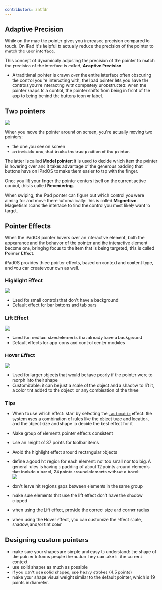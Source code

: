 ```yaml
---
contributors: zntfdr
---
```


## Adaptive Precision

 While on the mac the pointer gives you increased precision compared to touch. On iPad it's helpful to actually reduce the precision of the pointer to match the user interface.  

 This concept of dynamically adjusting the precision of the pointer to match the precision of the interface is called, **Adaptive Precision**.

 - A traditional pointer is drawn _over_ the entire interface often obscuring the control you're interacting with, the Ipad pointer lets you have the controls you're interacting with completely unobstructed: when the pointer snaps to a control, the pointer shifts from being in front of the app to being behind the buttons icon or label. 

 ## Two pointers

 ![][pointersImage]

 When you move the pointer around on screen, you're actually moving two pointers: 
 - the one you see on screen
 - an invisible one, that tracks the true position of the pointer. 

The latter is called **Model pointer**: it is used to decide which item the pointer is hovering over and it takes advantage of the generous padding that buttons have on iPadOS to make them easier to tap with the finger. 

Once you lift your finger the pointer centers itself on the current active control, this is called **Recentering**.

When swiping, the iPad pointer can figure out which control you were aiming for and move there automatically: this is called **Magnetism**. Magnetism scans the interface to find the control you most likely want to target. 

## Pointer Effects

When the iPadOS pointer hovers over an interactive element, both the appearance and the behavior of the pointer and the interactive element become one, bringing focus to the item that is being targeted, this is called **Pointer Effect**.

iPadOS provides three pointer effects, based on context and content type, and you can create your own as well.

### Highlight Effect

![][highlightImage]

- Used for small controls that don't have a background
- Default effect for bar buttons and tab bars

### Lift Effect

![][liftImage]

- Used for medium sized elements that already have a background
- Default effects for app icons and control center modules

### Hover Effect

![][hoverImage]

- Used for larger objects that would behave poorly if the pointer were to morph into their shape
- Customizable: it can be just a scale of the object and a shadow to lift it, a color tint added to the object, or any combination of the three

### Tips

- When to use which effect: start by selecting the [`.automatic`][autoDoc] effect: the system uses a combination of rules like the object type and location, and the object size and shape to decide the best effect for it.
- Make group of elements pointer effects consistent
- Use an height of 37 points for toolbar items
- Avoid the highlight effect around rectangular objects
- define a good hit region for each element: not too small nor too big. A general rules is having a padding of about 12 points around elements that include a bezel, 24 points around elements without a bazel:  
![][paddingImage]

- don't leave hit regions gaps between elements in the same group
- make sure elements that use the lift effect don't have the shadow clipped
- when using the Lift effect, provide the correct size and corner radius
- when using the Hover effect, you can customize the effect scale, shadow, and/or tint color

## Designing custom pointers

- make sure your shapes are simple and easy to understand: the shape of the pointer informs people the action they can take in the current context
- use solid shapes as much as possible
- if you can't use solid shapes, use heavy strokes (4.5 points)
- make your shape visual weight similar to the default pointer, which is 19 points in diameter.

[autoDoc]: https://developer.apple.com/documentation/uikit/uipointereffect/automatic

[pointersImage]: ../../../images/notes/wwdc20/10640/pointers.gif
[highlightImage]: ../../../images/notes/wwdc20/10640/highlight.gif
[liftImage]: ../../../images/notes/wwdc20/10640/lift.gif
[hoverImage]: ../../../images/notes/wwdc20/10640/hover.gif
[paddingImage]: ../../../images/notes/wwdc20/10640/padding.png
